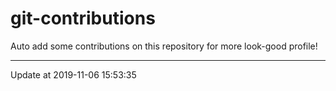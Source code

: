 # git-contributions

Auto add some contributions on this repository for more look-good profile!

---

Update at 2019-11-06 15:53:35
